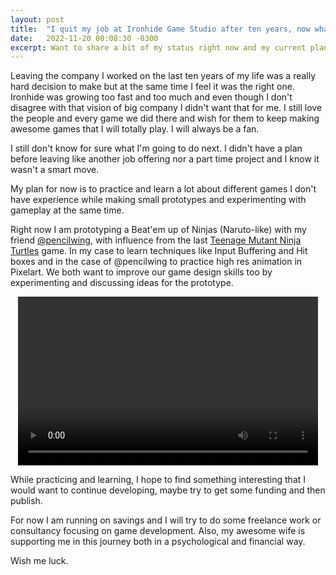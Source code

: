 ```yaml
---
layout: post
title:  "I quit my job at Ironhide Game Studio after ten years, now what?"
date:   2022-11-20 00:08:30 -0300
excerpt: Want to share a bit of my status right now and my current plan for the future now that I left my work after almost ten years.  
---
```


Leaving the company I worked on the last ten years of my life was a really hard decision to make but at the same time I feel it was the right one. Ironhide was growing too fast and too much and even though I don't disagree with that vision of big company I didn't want that for me. I still love the people and every game we did there and wish for them to keep making awesome games that I will totally play. I will always be a fan.

I still don't know for sure what I'm going to do next. I didn't have a plan before leaving like another job offering nor a part time project and I know it wasn't a smart move.  

My plan for now is to practice and learn a lot about different games I don't have experience while making small prototypes and experimenting with gameplay at the same time.  

Right now I am prototyping a Beat'em up of Ninjas (Naruto-like) with my friend [@pencilwing](https://pencilwing.itch.io/), with influence from the last [Teenage Mutant Ninja Turtles](https://store.steampowered.com/app/1361510/Teenage_Mutant_Ninja_Turtles_Shredders_Revenge/) game. In my case to learn techniques like Input Buffering and Hit boxes and in the case of @pencilwing to practice high res animation in Pixelart. We both want to improve our game design skills too by experimenting and discussing ideas for the prototype.

<div style="text-align:center">
<video width="480" height="270" controls>
  <source src="/assets/beatemup-example1.mp4" type="video/mp4">
   Your browser does not support the video tag.
</video> 
</div>

While practicing and learning, I hope to find something interesting that I would want to continue developing, maybe try to get some funding and then publish. 

For now I am running on savings and I will try to do some freelance work or consultancy focusing on game development. Also, my awesome wife is supporting me in this journey both in a psychological and financial way.

Wish me luck.